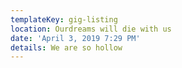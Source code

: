 ```yaml
---
templateKey: gig-listing
location: Ourdreams will die with us
date: 'April 3, 2019 7:29 PM'
details: We are so hollow
---
```


